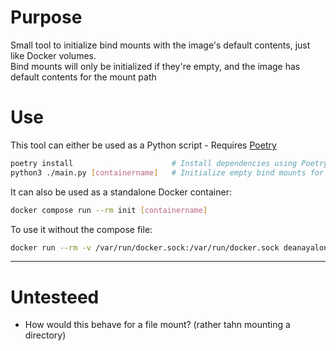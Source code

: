 # Purpose
Small tool to initialize bind mounts with the image's default contents, just like Docker volumes.<br>
Bind mounts will only be initialized if they're empty, and the image has default contents for the mount path

# Use
This tool can either be used as a Python script - Requires [Poetry](https://python-poetry.org/)
```sh
poetry install                      # Install dependencies using Poetry
python3 ./main.py [containername]   # Initialize empty bind mounts for 'containername'
```

It can also be used as a standalone Docker container:
```sh
docker compose run --rm init [containername]
```

To use it without the compose file:
```sh
docker run --rm -v /var/run/docker.sock:/var/run/docker.sock deanayalon/bind-init [containername]
```

----
# Untesteed
- How would this behave for a file mount? (rather tahn mounting a directory)